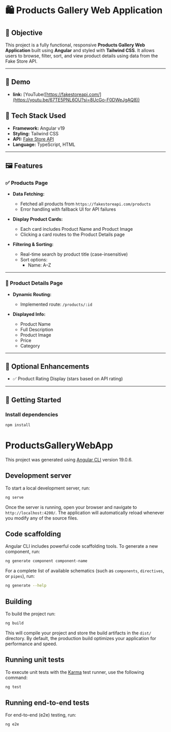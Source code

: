 # 🛍️ Products Gallery Web Application

## 🎯 Objective

This project is a fully functional, responsive **Products Gallery Web Application** built using **Angular** and styled with **Tailwind CSS**. It allows users to browse, filter, sort, and view product details using data from the Fake Store API.

---
## 🎯 Demo
- **link:** [YouTube([https://fakestoreapi.com/](https://youtu.be/67TE5PNL6OU?si=8UcGo-F0DWeJgAQ8))


## 🧱 Tech Stack Used

- **Framework:** Angular v19
- **Styling:** Tailwind CSS
- **API:** [Fake Store API](https://fakestoreapi.com/)
- **Language:** TypeScript, HTML

---

## 🖼️ Features

### ✅ Products Page

- **Data Fetching:**  
  - Fetched all products from `https://fakestoreapi.com/products`
  - Error handling with fallback UI for API failures

- **Display Product Cards:**  
  - Each card includes Product Name and Product Image  
  - Clicking a card routes to the Product Details page

- **Filtering & Sorting:**  
  - Real-time search by product title (case-insensitive)  
  - Sort options:  
    - Name: A–Z

---

### 📄 Product Details Page

- **Dynamic Routing:**  
  - Implemented route: `/products/:id`

- **Displayed Info:**  
  - Product Name  
  - Full Description  
  - Product Image  
  - Price  
  - Category

---

## 💅 Optional Enhancements

- ✅ Product Rating Display (stars based on API rating)

---

## 🚀 Getting Started

### Install dependencies

```bash
npm install
```


# ProductsGalleryWebApp

This project was generated using [Angular CLI](https://github.com/angular/angular-cli) version 19.0.6.

## Development server

To start a local development server, run:

```bash
ng serve
```

Once the server is running, open your browser and navigate to `http://localhost:4200/`. The application will automatically reload whenever you modify any of the source files.

## Code scaffolding

Angular CLI includes powerful code scaffolding tools. To generate a new component, run:

```bash
ng generate component component-name
```

For a complete list of available schematics (such as `components`, `directives`, or `pipes`), run:

```bash
ng generate --help
```

## Building

To build the project run:

```bash
ng build
```

This will compile your project and store the build artifacts in the `dist/` directory. By default, the production build optimizes your application for performance and speed.

## Running unit tests

To execute unit tests with the [Karma](https://karma-runner.github.io) test runner, use the following command:

```bash
ng test
```

## Running end-to-end tests

For end-to-end (e2e) testing, run:

```bash
ng e2e
```


